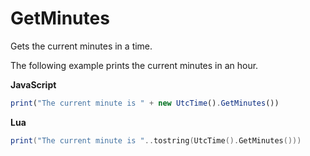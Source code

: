# GetMinutes

Gets the current minutes in a time.

The following example prints the current minutes in an hour.

**JavaScript**
```js
print("The current minute is " + new UtcTime().GetMinutes())
```

**Lua**
```lua
print("The current minute is "..tostring(UtcTime().GetMinutes()))
```